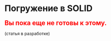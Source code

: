# Погружение в SOLID

<span style="font-weight: bold; color: red; font-size: 1.5em;">Вы пока еще не готовы к этому.</span>

(статья в разработке)